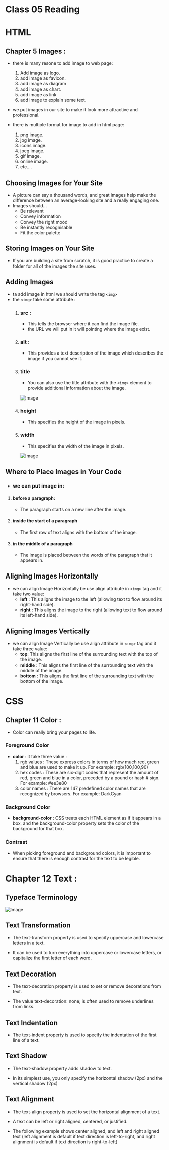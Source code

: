 # Class 05 Reading

# HTML
## Chapter 5 Images : 
- there is many resone to add image to web page:
    1. Add image as logo.
    2. add image as favicon.
    3. add image as diagram
    4. add image as chart.
    5. add image as link 
    6. add image to explain some text.

- we put images in our site to make it look more attractive and professional.

- there is multiple format for image to add in html page:
    1. png image.
    2. jpg image.
    3. icons image.
    4. jpeg image.
    5. gif image.
    6. online image.
    7. etc....

## Choosing Images for Your Site
- A picture can say a thousand words, and great
images help make the difference between an
average-looking site and a really engaging one.
- Images should...
    - Be relevant
    - Convey information
    - Convey the right mood
    - Be instantly recognisable
    - Fit the color palette


## Storing Images on Your Site
- If you are building a site from scratch, it is good
practice to create a folder for all of the images
the site uses.

## Adding Images
- ta add image in html we should write the tag `<img>`
- the `<img>` take some attribute :
    1. ### src :
        - This tells the browser where
            it can find the image file.
        - the URL we will put in it will pointing where the image exist.
    2. ### alt :
        - This provides a text description
        of the image which describes the
        image if you cannot see it.
    3. ### title
        - You can also use the title
        attribute with the `<img>` element
        to provide additional information
        about the image.

        ![Image](images/imgsrc.png)

    4. ### height
        - This specifies the height of the
        image in pixels.
    5. ### width
        - This specifies the width of the
        image in pixels.

        ![Image](images/width.png)


## Where to Place Images in Your Code
- ### we can put image in: 
 1. #### before a paragraph: 
    - The paragraph starts on a new
      line after the image.
 2. #### inside the start of a paragraph
    - The first row of text aligns with
    the bottom of the image.

 3. #### in the middle of a paragraph
    - The image is placed between the
    words of the paragraph that it
    appears in.

## Aligning Images Horizontally
- we can align Image Horizontally be use align attribute in `<img>` tag and it take two value:
    - **left** :
        This aligns the image to the left
        (allowing text to flow around its
        right-hand side).
    - **right** :
        This aligns the image to the right
        (allowing text to flow around its
        left-hand side).

## Aligning Images Vertically
- we can align Image Vertically be use align attribute in `<img>` tag and it take three value:
    - **top**:
        This aligns the first line of the
        surrounding text with the top of
        the image.
    - **middle** :
        This aligns the first line of the
        surrounding text with the middle
        of the image.
    - **bottom** :
        This aligns the first line of the
        surrounding text with the bottom
        of the image.


# CSS
## Chapter 11 Color :
- Color can really bring your pages to life.

### Foreground Color
 - **color** : it take three value :
    1. rgb values :
        These express colors in terms
        of how much red, green and
        blue are used to make it up. For
        example: rgb(100,100,90)
    2. hex codes :
        These are six-digit codes that
        represent the amount of red,
        green and blue in a color,
        preceded by a pound or hash #
        sign. For example: #ee3e80
    3. color names :
        There are 147 predefined color
        names that are recognized
        by browsers. For example:
        DarkCyan

### Background Color
- **background-color** :
CSS treats each HTML element
as if it appears in a box, and the
background-color property
sets the color of the background
for that box.

### Contrast
- When picking foreground and background
colors, it is important to ensure that there is
enough contrast for the text to be legible.

# Chapter 12 Text :
## Typeface Terminology

![Image](images/text.png)

## Text Transformation
- The text-transform property is used to specify uppercase and lowercase letters in a text.

- It can be used to turn everything into uppercase or lowercase letters, or capitalize the first letter of each word.


## Text Decoration
- The text-decoration property is used to set or remove decorations from text.

- The value text-decoration: none; is often used to remove underlines from links.


## Text Indentation
- The text-indent property is used to specify the indentation of the first line of a text.

## Text Shadow
- The text-shadow property adds shadow to text.

- In its simplest use, you only specify the horizontal shadow (2px) and the vertical shadow (2px)


## Text Alignment
- The text-align property is used to set the horizontal alignment of a text.

- A text can be left or right aligned, centered, or justified.

- The following example shows center aligned, and left and right aligned text (left alignment is default if text direction is left-to-right, and right alignment is default if text direction is right-to-left)






